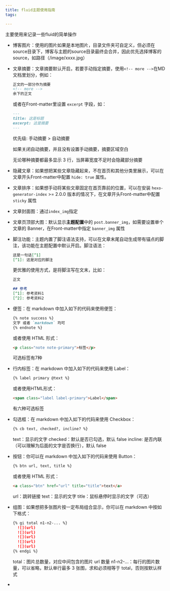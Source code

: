 ```yaml
---
title: fluid主题使用指南
tags:

---
```


主要使用来记录一些fluid的简单操作

- 博客图片：使用的图片如果是本地图片，目录文件夹可自定义，但必须在source目录下，博客与主题的source目录最终会合并，因此优先选择博客的source，如路径（/image/xxxx.jpg）

- 文章摘要：文章摘要默认开启，若要手动指定摘要，使用`<!-- more -->`在MD文档里划分，例如：
  
  ```md
  正文的一部分作为摘要
  <!-- more -->
  余下的正文
  ```
  
  或者在Front-matter里设置 `excerpt` 字段，如：
  
  ```md
  ---
  title: 这是标题
  excerpt: 这是摘要
  ---
  ```
  
  优先级: 手动摘要 > 自动摘要
  
  如果关闭自动摘要，并且没有设置手动摘要，摘要区域空白
  
  无论哪种摘要都最多显示 3 行，当屏幕宽度不足时会隐藏部分摘要

- 隐藏文章：如果想把某些文章隐藏起来，不在首页和其他分类里展示，可以在文章开头Front-matter中配置 `hide: true` 属性。

- 文章排序：如果想手动将某些文章固定在首页靠前的位置，可以在安装 `hexo-generator-index` >= 2.0.0 版本的情况下，在文章开头Front-matter中配置 `sticky` 属性

- 文章封面图：通过`index_img`指定

- 文章页顶部大图：默认显示**主题配置**中的 `post.banner_img`，如需要设置单个文章的 Banner，在Front-matter中指定 `banner_img` 属性

- 脚注功能：主题内置了脚注语法支持，可以在文章末尾自动生成带有锚点的脚注，该功能在主题配置中默认开启。脚注语法：
  
  ```md
  这是一句话[^1]
  [^1]: 这是对应的脚注
  ```
  
  更优雅的使用方式，是将脚注写在文末，比如：
  
  ```md
  正文
  
  ## 参考
  [^1]: 参考资料1
  [^2]: 参考资料2
  ```

- 便签：在 markdown 中加入如下的代码来使用便签：
  
  ```md
  {% note success %}
  文字 或者 `markdown` 均可
  {% endnote %}
  ```
  
  或者使用 HTML 形式：
  
  ```html
  <p class="note note-primary">标签</p>
  ```
  
  可选标签有7种

- 行内标签：在 markdown 中加入如下的代码来使用 Label：
  
  ```md
  {% label primary @text %}
  ```
  
  或者使用HTML形式：
  
  ```html
  <span class="label label-primary">Label</span>
  ```
  
  有六种可选标签

- 勾选框：在 markdown 中加入如下的代码来使用 Checkbox：
  
  ```md
  {% cb text, checked?, incline? %}
  ```
  
  text：显示的文字
  checked：默认是否已勾选，默认 false 
  incline: 是否内联（可以理解为后面的文字是否换行），默认 false

- 按钮：你可以在 markdown 中加入如下的代码来使用 Button：
  
  ```md
  {% btn url, text, title %}
  ```
  
  或者使用 HTML 形式：
  
  ```html
  <a class="btn" href="url" title="title">text</a>
  ```
  
  url：跳转链接 
  text：显示的文字 
  title：鼠标悬停时显示的文字（可选）

- 组图：如果想把多张图片按一定布局组合显示，你可以在 markdown 中按如下格式：
  
  ```md
  {% gi total n1-n2-... %}
    ![](url)
    ![](url)
    ![](url)
    ![](url)
    ![](url)
  {% endgi %}
  ```
  
  total：图片总数量，对应中间包含的图片 url 数量 
  n1-n2-...：每行的图片数量，可以省略，默认单行最多 3 张图，求和必须相等于 total，否则按默认样式

- 
